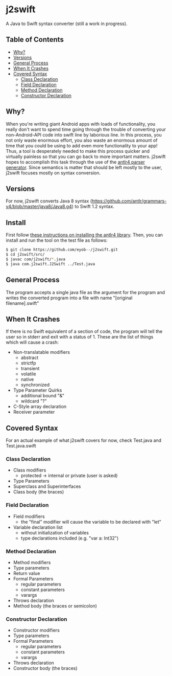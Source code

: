 # j2swift

A Java to Swift syntax converter (still a work in progress).

## Table of Contents
* [Why?](#why)
* [Versions](#versions)
* [General Process](#general-process)
* [When It Crashes](#when-it-crashes)
* [Covered Syntax](#covered-syntax)
	* [Class Declaration](#class-declaration)
	* [Field Declaration](#field-declaration)
	* [Method Declaration](#method-declaration)
	* [Constructor Declaration](#constructor-declaration)

## Why?

When you're writing giant Android apps with loads of functionality, you really don't want to spend time going through the trouble of converting your non-Android-API code into swift line by laborious line. In this process, you not only waste enormous effort, you also waste an enormous amount of time that you could be using to add even more functionality to your app! Thus, a tool is desperately needed to make this process quicker and virtually painless so that you can go back to more important matters. j2swift hopes to accomplish this task through the use of the [antlr4 parser generator](https://github.com/antlr/antlr4). Since semantics is matter that should be left mostly to the user, j2swift focuses mostly on syntax conversion.

## Versions

For now, j2swift converts Java 8 syntax (https://github.com/antlr/grammars-v4/blob/master/java8/Java8.g4) to Swift 1.2 syntax.

## Install

First follow [these instructions on installing the antlr4 library](https://theantlrguy.atlassian.net/wiki/display/ANTLR4/Getting+Started+with+ANTLR+v4). Then, you can install and run the tool on the test file as follows:

```sh
$ git clone https://github.com/eyob--/j2swift.git
$ cd j2swift/src/
$ javac com/j2swift/*.java
$ java com.j2swift.J2Swift ../Test.java
```

## General Process

The program accepts a single java file as the argument for the program and writes the converted program into a file with name "[original filename].swift"

## When It Crashes

If there is no Swift equivalent of a section of code, the program will tell the user so in stderr and exit with a status of 1. These are the list of things which will cause a crash:
* Non-translatable modifiers
	* abstract
	* strictfp
	* transient
	* volatile
	* native
	* synchronized
* Type Parameter Quirks
	* additional bound "&"
	* wildcard "?"
* C-Style array declaration
* Receiver parameter

## Covered Syntax

For an actual example of what j2swift covers for now, check Test.java and Test.java.swift

### Class Declaration

* Class modifiers
	* protected	-> internal or private (user is asked)
* Type Parameters
* Superclass and Superinterfaces
* Class body (the braces)

### Field Declaration

* Field modifiers
	* the "final" modifier will cause the variable to be declared with "let"
* Variable declaration list
	* without initialization of variables
	* type declarations included (e.g. "var a: Int32")

### Method Declaration

* Method modifiers
* Type parameters
* Return value
* Formal Parameters
	* regular parameters
	* constant parameters
	* varargs
* Throws declaration
* Method body (the braces or semicolon)

### Constructor Declaration

* Constructor modifiers
* Type parameters
* Formal Parameters
	* regular parameters
	* constant parameters
	* varargs
* Throws declaration
* Constructor body (the braces)

